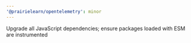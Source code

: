 ```yaml
---
'@prairielearn/opentelemetry': minor
---
```


Upgrade all JavaScript dependencies; ensure packages loaded with ESM are instrumented

